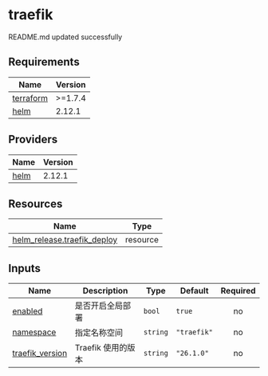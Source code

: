 # traefik

<!-- BEGINNING OF PRE-COMMIT-TERRAFORM DOCS HOOK -->
README.md updated successfully
<!-- END OF PRE-COMMIT-TERRAFORM DOCS HOOK -->

<!-- BEGIN_TF_DOCS -->


## Requirements

| Name | Version |
|------|---------|
| <a name="requirement_terraform"></a> [terraform](#requirement\_terraform) | >=1.7.4 |
| <a name="requirement_helm"></a> [helm](#requirement\_helm) | 2.12.1 |
## Providers

| Name | Version |
|------|---------|
| <a name="provider_helm"></a> [helm](#provider\_helm) | 2.12.1 |

## Resources

| Name | Type |
|------|------|
| [helm_release.traefik_deploy](https://registry.terraform.io/providers/hashicorp/helm/2.12.1/docs/resources/release) | resource |
## Inputs

| Name | Description | Type | Default | Required |
|------|-------------|------|---------|:--------:|
| <a name="input_enabled"></a> [enabled](#input\_enabled) | 是否开启全局部署 | `bool` | `true` | no |
| <a name="input_namespace"></a> [namespace](#input\_namespace) | 指定名称空间 | `string` | `"traefik"` | no |
| <a name="input_traefik_version"></a> [traefik\_version](#input\_traefik\_version) | Traefik 使用的版本 | `string` | `"26.1.0"` | no |
<!-- END_TF_DOCS -->
